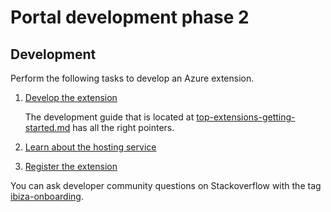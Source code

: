# Portal development phase 2
  
## Development

Perform the following tasks to develop an Azure extension.

1. [Develop the extension](portalfx-extensions-onboarding2-develop.md)

    The development guide that is located at [top-extensions-getting-started.md](top-extensions-getting-started.md) has all the right pointers.

1. [Learn about the hosting service](portalfx-extensions-hosting-service-overview.md)

1. [Register the extension](portalfx-extensions-onboarding2-registration.md)

You can ask developer community questions on Stackoverflow with the tag [ibiza-onboarding](https://stackoverflow.microsoft.com/questions/tagged/ibiza-onboarding).
